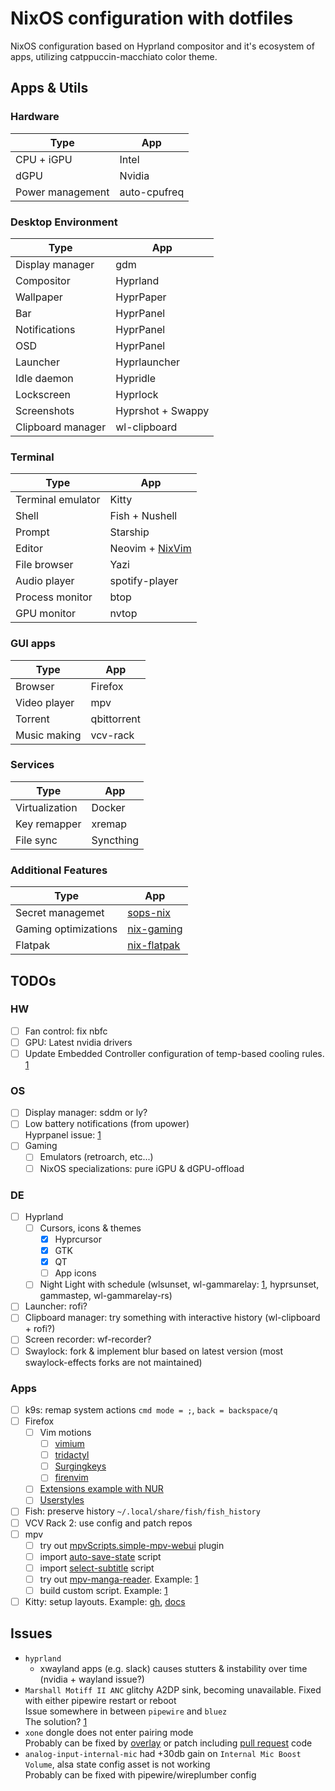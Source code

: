 # NixOS configuration with dotfiles

NixOS configuration based on Hyprland compositor and it's ecosystem of apps, utilizing catppuccin-macchiato color theme.

## Apps & Utils

### Hardware

| Type             | App          |
| ---------------- | ------------ |
| CPU + iGPU       | Intel        |
| dGPU             | Nvidia       |
| Power management | auto-cpufreq |

### Desktop Environment

| Type              | App               |
| ----------------- | ----------------- |
| Display manager   | gdm               |
| Compositor        | Hyprland          |
| Wallpaper         | HyprPaper         |
| Bar               | HyprPanel         |
| Notifications     | HyprPanel         |
| OSD               | HyprPanel         |
| Launcher          | Hyprlauncher      |
| Idle daemon       | Hypridle          |
| Lockscreen        | Hyprlock          |
| Screenshots       | Hyprshot + Swappy |
| Clipboard manager | wl-clipboard      |

### Terminal

| Type              | App                                                           |
| ----------------- | ------------------------------------------------------------- |
| Terminal emulator | Kitty                                                         |
| Shell             | Fish + Nushell                                                |
| Prompt            | Starship                                                      |
| Editor            | Neovim + [NixVim](https://github.com/atimofeev/nixvim-config) |
| File browser      | Yazi                                                          |
| Audio player      | spotify-player                                                |
| Process monitor   | btop                                                          |
| GPU monitor       | nvtop                                                         |

### GUI apps

| Type         | App         |
| ------------ | ----------- |
| Browser      | Firefox     |
| Video player | mpv         |
| Torrent      | qbittorrent |
| Music making | vcv-rack    |

### Services

| Type           | App       |
| -------------- | --------- |
| Virtualization | Docker    |
| Key remapper   | xremap    |
| File sync      | Syncthing |

### Additional Features

| Type                 | App                                                   |
| -------------------- | ----------------------------------------------------- |
| Secret managemet     | [sops-nix](https://github.com/Mic92/sops-nix)         |
| Gaming optimizations | [nix-gaming](https://github.com/fufexan/nix-gaming)   |
| Flatpak              | [nix-flatpak](https://github.com/gmodena/nix-flatpak) |

## TODOs

### HW

- [ ] Fan control: fix nbfc
- [ ] GPU: Latest nvidia drivers
- [ ] Update Embedded Controller configuration of temp-based cooling rules. [1](https://4pda.to/forum/index.php?showtopic=843452&view=findpost&p=76102206)

### OS

- [ ] Display manager: sddm or ly?
- [ ] Low battery notifications (from upower)\
       Hyprpanel issue: [1](https://github.com/Jas-SinghFSU/HyprPanel/issues/341)
- [ ] Gaming
  - [ ] Emulators (retroarch, etc...)
  - [ ] NixOS specializations: pure iGPU & dGPU-offload

### DE

- [ ] Hyprland
  - [ ] Cursors, icons & themes
    - [x] Hyprcursor
    - [x] GTK
    - [x] QT
    - [ ] App icons
  - [ ] Night Light with schedule (wlsunset, wl-gammarelay: [1](https://www.reddit.com/r/hyprland/comments/12qczxw/how_to_setup_blue_light_filter/), hyprsunset, gammastep, wl-gammarelay-rs)
- [ ] Launcher: rofi?
- [ ] Clipboard manager: try something with interactive history (wl-clipboard + rofi?)
- [ ] Screen recorder: wf-recorder?
- [ ] Swaylock: fork & implement blur based on latest version (most swaylock-effects forks are not maintained)

### Apps

- [ ] k9s: remap system actions `cmd mode = ;`, `back = backspace/q`
- [ ] Firefox
  - [ ] Vim motions
    - [ ] [vimium](https://github.com/philc/vimium)
    - [ ] [tridactyl](https://github.com/tridactyl/tridactyl)
    - [ ] [Surgingkeys](https://github.com/brookhong/Surfingkeys)
    - [ ] [firenvim](https://github.com/glacambre/firenvim)
  - [ ] [Extensions example with NUR](https://github.com/chadcat7/crystal/blob/d412b11824f13e251186afec31714abda29e323c/home/namish/conf/browsers/firefox/default.nix)
  - [ ] [Userstyles](https://github.com/catppuccin/userstyles)
- [ ] Fish: preserve history `~/.local/share/fish/fish_history`
- [ ] VCV Rack 2: use config and patch repos
- [ ] mpv
  - [ ] try out [mpvScripts.simple-mpv-webui](https://github.com/open-dynaMIX/simple-mpv-webui) plugin
  - [ ] import [auto-save-state](https://github.com/atimofeev/dotfiles/blob/main/mpv/files/scripts/auto-save-state.lua) script
  - [ ] import [select-subtitle](https://github.com/atimofeev/dotfiles/blob/main/mpv/files/scripts/select-subtitle.lua) script
  - [ ] try out [mpv-manga-reader](https://github.com/Dudemanguy/mpv-manga-reader). Example: [1](https://github.com/azuwis/nix-config/blob/304360532bd517e5c8fff81a153e8c654f66a64c/common/mpv/manga-reader.nix#L24)
  - [ ] build custom script. Example: [1](https://github.com/DarkKronicle/nazarick/blob/ace0c35332dbab25bde4502e7d3dc64dc38c996d/modules/home/app/mpv/leader.nix#L9)
- [ ] Kitty: setup layouts. Example: [gh](https://github.com/search?q=enabled_layouts+path%3A**%2Fkitty.conf&type=code), [docs](https://sw.kovidgoyal.net/kitty/layouts/)

## Issues

- `hyprland`
  - xwayland apps (e.g. slack) causes stutters & instability over time (nvidia + wayland issue?)
- `Marshall Motiff II ANC` glitchy A2DP sink, becoming unavailable. Fixed with either pipewire restart or reboot\
  Issue somewhere in between `pipewire` and `bluez`\
  The solution? [1](https://github.com/bluez/bluez/issues/419)
- `xone` dongle does not enter pairing mode\
  Probably can be fixed by [overlay](https://github.com/search?q=repo%3Agiovannilucasmoura%2Fdotfiles%20xone&type=code) or patch including [pull request](https://github.com/medusalix/xone/pull/35) code
- `analog-input-internal-mic` had +30db gain on `Internal Mic Boost Volume`, alsa state config asset is not working\
  Probably can be fixed with pipewire/wireplumber config
